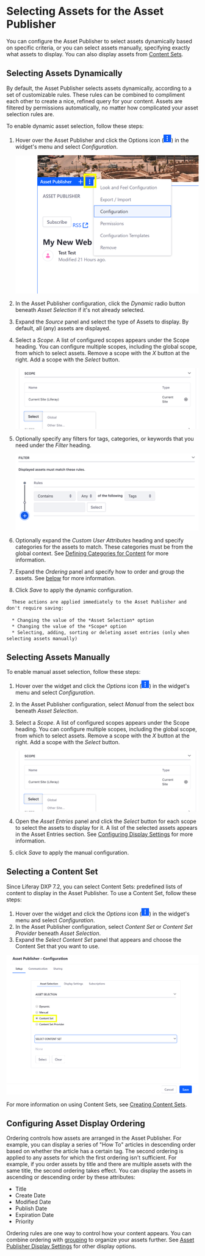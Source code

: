 # Selecting Assets for the Asset Publisher

You can configure the Asset Publisher to select assets dynamically based on specific criteria, or you can select assets manually, specifying exactly what assets to display. You can also display assets from [Content Sets](../../../content-authoring-and-management/content_sets.md).

## Selecting Assets Dynamically

By default, the Asset Publisher selects assets dynamically, according to a set of customizable rules. These rules can be combined to compliment each other to create a nice, refined query for your content. Assets are filtered by permissions automatically, no matter how complicated your asset selection rules are.

To enable dynamic asset selection, follow these steps:

1. Hover over the Asset Publisher and click the Options icon (![Options](../../../images/icon-app-options.png)) in the widget's menu and select _Configuration_.

    ![Hover over the Asset Publisher widget to access the Configuration Menu.](./selecting-assets-for-the-asset-publisher/images/01.png)

1. In the Asset Publisher configuration, click the _Dynamic_ radio button beneath _Asset Selection_ if it's not already selected.
1. Expand the _Source_ panel and select the type of Assets to display. By default, all (any) assets are displayed.
1. Select a _Scope_. A list of configured scopes appears under the Scope heading. You can configure multiple scopes, including the global scope, from which to select assets. Remove a scope with the _X_ button at the right. Add a scope with the _Select_ button.

    ![You can add scopes to expand the list of available assets to display.](./selecting-assets-for-the-asset-publisher/images/02.png)

1. Optionally specify any filters for tags, categories, or keywords that you need under the _Filter_ heading.

    ![You can filter by tags and categories, and you can set up as many filter rules as you need.](./selecting-assets-for-the-asset-publisher/images/03.png)

1. Optionally expand the _Custom User Attributes_ heading and specify categories for the assets to match. These categories must be from the global context. See [Defining Categories for Content](TODO) for more information.
1. Expand the _Ordering_ panel and specify how to order and group the assets. See [below](#configuring-asset-display-ordering) for more information.
1. Click _Save_ to apply the dynamic configuration.

```note::
  These actions are applied immediately to the Asset Publisher and don't require saving:

  * Changing the value of the *Asset Selection* option
  * Changing the value of the *Scope* option
  * Selecting, adding, sorting or deleting asset entries (only when selecting assets manually)
```

## Selecting Assets Manually

To enable manual asset selection, follow these steps:

1. Hover over the widget and click the _Options_ icon (![Options](../../../images/icon-app-options.png)) in the widget's menu and select _Configuration_.
1. In the Asset Publisher configuration, select _Manual_ from the select box beneath _Asset Selection_.
1. Select a _Scope_. A list of configured scopes appears under the Scope heading. You can configure multiple scopes, including the global scope, from which to select assets. Remove a scope with the _X_ button at the right. Add a scope with the _Select_ button.

    ![You can add scopes to expand the list of available assets to display.](./selecting-assets-for-the-asset-publisher/images/02.png)

1. Open the _Asset Entries_ panel and click the _Select_ button for each scope to select the assets to display for it. A list of the selected assets appears in the Asset Entries section. See [Configuring Display Settings](./configuring-display-settings.md) for more information.
1. click _Save_ to apply the manual configuration.

## Selecting a Content Set

Since Liferay DXP 7.2, you can select Content Sets: predefined lists of content to display in the Asset Publisher. To use a Content Set, follow these steps:

1. Hover over the widget and click the _Options_ icon (![Options](../../../images/icon-app-options.png)) in the widget's menu and select _Configuration_.
1. In the Asset Publisher configuration, select _Content Set_ or _Content Set Provider_ beneath _Asset Selection_.
1. Expand the _Select Content Set_ panel that appears and choose the Content Set that you want to use.

![Select a Content Set beneath the Select Content Set heading to display assets from it.](./selecting-assets-for-the-asset-publisher/images/04.png)

For more information on using Content Sets, see [Creating Content Sets](../../../content-authoring-and-management/content_sets.md).

## Configuring Asset Display Ordering

Ordering controls how assets are arranged in the Asset Publisher. For example, you can display a series of "How To" articles in descending order based on whether the article has a certain tag. The second ordering is applied to any assets for which the first ordering isn't sufficient. For example, if you order assets by title and there are multiple assets with the same title, the second ordering takes effect. You can display the assets in ascending or descending order by these attributes:

-   Title
-   Create Date
-   Modified Date
-   Publish Date
-   Expiration Date
-   Priority

Ordering rules are one way to control how your content appears. You can combine ordering with [grouping](./configuring-display-settings.md#grouping) to organize your assets further. See [Asset Publisher Display Settings](./configuring-display-settings.md) for other display options.
